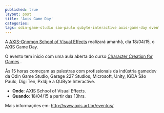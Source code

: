 ```yaml
---
published: true
layout: post
title: 'Axis Game Day'
categories: 
tags: odin-game-studio sao-paulo qubyte-interactive axis-game-day evento garage-227
---
```

A <a href="http://www.axis.art.br" target="_blank">AXIS-Gnomon School of Visual Effects</a>
 realizará amanhã, dia 18/04/15, o AXIS Game Day.

O evento tem início com uma aula aberta do curso <a href="http://axis.art.br/character-creation-games/" target="_blank">Character Creation for Games</a>
.

Às 15 horas começam as palestras com profissionais da indústria gamedev da Odin Game Studio, Garage 227 Studios, Microsoft, Unity, IGDA São Paulo, Digi Ten, Pxldj e a QUByte Interactive.




* **Onde**:  AXIS School of Visual Effects.
* **Quando**:  18/04/15 a partir das 13hrs.


Mais informações em: <a href="http://www.axis.art.br/eventos/" target="_blank">http://www.axis.art.br/eventos/</a>

